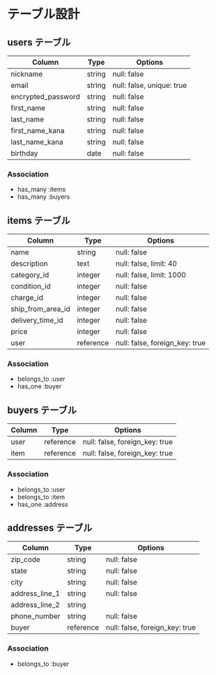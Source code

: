 # テーブル設計

## users テーブル

| Column             | Type   | Options                   |
| ------------------ | ------ | ------------------------- |
| nickname           | string | null: false               |
| email              | string | null: false, unique: true |
| encrypted_password | string | null: false               |
| first_name         | string | null: false               |
| last_name          | string | null: false               |
| first_name_kana    | string | null: false               |
| last_name_kana     | string | null: false               |
| birthday           | date   | null: false               |

### Association

- has_many :items
- has_many :buyers

## items テーブル

| Column            | Type      | Options                        |
| ----------------- | --------- | ------------------------------ |
| name              | string    | null: false                    |
| description       | text      | null: false, limit: 40         |
| category_id       | integer   | null: false, limit: 1000       |
| condition_id      | integer   | null: false                    |
| charge_id         | integer   | null: false                    |
| ship_from_area_id | integer   | null: false                    |
| delivery_time_id  | integer   | null: false                    |
| price             | integer   | null: false                    |
| user              | reference | null: false, foreign_key: true |

### Association

- belongs_to :user
- has_one :buyer

## buyers テーブル

| Column | Type      | Options                        |
| ------ | --------- | ------------------------------ |
| user   | reference | null: false, foreign_key: true |
| item   | reference | null: false, foreign_key: true |

### Association

- belongs_to :user
- belongs_to :item
- has_one :address

## addresses テーブル

| Column         | Type      | Options                        |
| -------------- | --------- | ------------------------------ |
| zip_code       | string    | null: false                    |
| state          | string    | null: false                    |
| city           | string    | null: false                    |
| address_line_1 | string    | null: false                    |
| address_line_2 | string    |                                |
| phone_number   | string    | null: false                    |
| buyer          | reference | null: false, foreign_key: true |

### Association

- belongs_to :buyer